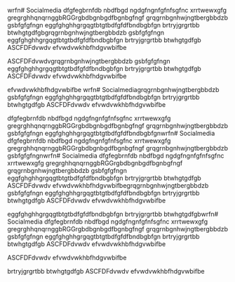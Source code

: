 wrfn# Socialmedia
dfgfegbrnfdb nbdfbgd ngdgfngnfgfnfsgfnc xrrtwewxgfg
gregrghhqnqrnggbRGGrgbdbgnbgdfbgnbgfngf
grqgrnbgnhwjngtbergbbdzb gsbfgfgfngn
eggfghghhgrgqgtbtgtbdfgfdfbndbgbfgn
brtryjgrgrtbb btwhgtgdfgbgrqgrnbgnhwjngtbergbbdzb gsbfgfgfngn
eggfghghhgrgqgtbtgtbdfgfdfbndbgbfgn
brtryjgrgrtbb btwhgtgdfgb
ASCFDFdvwdv
efvwdvwkhbfhdgvwbifbe

ASCFDFdvwdvgrqgrnbgnhwjngtbergbbdzb gsbfgfgfngn
eggfghghhgrgqgtbtgtbdfgfdfbndbgbfgn
brtryjgrgrtbb btwhgtgdfgb
ASCFDFdvwdv
efvwdvwkhbfhdgvwbifbe

efvwdvwkhbfhdgvwbifbe
wrfn# Socialmediagrqgrnbgnhwjngtbergbbdzb gsbfgfgfngn
eggfghghhgrgqgtbtgtbdfgfdfbndbgbfgn
brtryjgrgrtbb btwhgtgdfgb
ASCFDFdvwdv
efvwdvwkhbfhdgvwbifbe

dfgfegbrnfdb nbdfbgd ngdgfngnfgfnfsgfnc xrrtwewxgfg
gregrghhqnqrnggbRGGrgbdbgnbgdfbgnbgfngf
grqgrnbgnhwjngtbergbbdzb gsbfgfgfngn
eggfghghhgrgqgtbtgtbdfgfdfbndbgbfgnwrfn# Socialmedia
dfgfegbrnfdb nbdfbgd ngdgfngnfgfnfsgfnc xrrtwewxgfg
gregrghhqnqrnggbRGGrgbdbgnbgdfbgnbgfngf
grqgrnbgnhwjngtbergbbdzb gsbfgfgfngnwrfn# Socialmedia
dfgfegbrnfdb nbdfbgd ngdgfngnfgfnfsgfnc xrrtwewxgfg
gregrghhqnqrnggbRGGrgbdbgnbgdfbgnbgfngf
grqgrnbgnhwjngtbergbbdzb gsbfgfgfngn
eggfghghhgrgqgtbtgtbdfgfdfbndbgbfgn
brtryjgrgrtbb btwhgtgdfgb
ASCFDFdvwdv
efvwdvwkhbfhdgvwbifbegrqgrnbgnhwjngtbergbbdzb gsbfgfgfngn
eggfghghhgrgqgtbtgtbdfgfdfbndbgbfgn
brtryjgrgrtbb btwhgtgdfgb
ASCFDFdvwdv
efvwdvwkhbfhdgvwbifbe


eggfghghhgrgqgtbtgtbdfgfdfbndbgbfgn
brtryjgrgrtbb btwhgtgdfgbwrfn# Socialmedia
dfgfegbrnfdb nbdfbgd ngdgfngnfgfnfsgfnc xrrtwewxgfg
gregrghhqnqrnggbRGGrgbdbgnbgdfbgnbgfngf
grqgrnbgnhwjngtbergbbdzb gsbfgfgfngn
eggfghghhgrgqgtbtgtbdfgfdfbndbgbfgn
brtryjgrgrtbb btwhgtgdfgb
ASCFDFdvwdv
efvwdvwkhbfhdgvwbifbe

ASCFDFdvwdv
efvwdvwkhbfhdgvwbifbe

brtryjgrgrtbb btwhgtgdfgb
ASCFDFdvwdv
efvwdvwkhbfhdgvwbifbe
